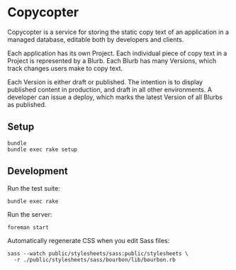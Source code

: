 Copycopter
==========

Copycopter is a service for storing the static copy text of an application in a
managed database, editable both by developers and clients.

Each application has its own Project. Each individual piece of copy text in a
Project is represented by a Blurb. Each Blurb has many Versions, which track
changes users make to copy text.

Each Version is either draft or published. The intention is to display
published content in production, and draft in all other environments. A
developer can issue a deploy, which marks the latest Version of all Blurbs as
published.

Setup
-----

    bundle
    bundle exec rake setup

Development
-----------

Run the test suite:

    bundle exec rake

Run the server:

    foreman start

Automatically regenerate CSS when you edit Sass files:

    sass --watch public/stylesheets/sass:public/stylesheets \
      -r ./public/stylesheets/sass/bourbon/lib/bourbon.rb


